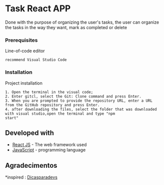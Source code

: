 # Task React APP

Done with the purpose of organizing the user's tasks, the user can organize the tasks in the way they want, mark as completed or delete


### Prerequisites

Line-of-code editor

```
recommend Visual Studio Code

```

### Installation

Project installation

```
1. Open the terminal in the visual code;
2. Enter gitcl, select the Git: Clone command and press Enter.
3. When you are prompted to provide the repository URL, enter a URL from the GitHub repository and press Enter.
4. after downloading the files, select the folder that was downloaded with visual studio,open the terminal and type "npm
start"

```

## Developed with

* [React JS](https://reactjs.org/) - The web framework used
* [JavaScript](https://www.javascript.com/) - programming language


## Agradecimentos

*inspired : [Dicasparadevs](https://github.com/felipemotarocha)
